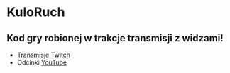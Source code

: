 # KuloRuch
 
## Kod gry robionej w trakcje transmisji z widzami! 
- Transmisje [Twitch](https://twitch.tv/crazyfan125)
- Odcinki [YouTube](https://www.youtube.com/channel/UCWTMhZUeXK0HuN2a0zVgXqQ)